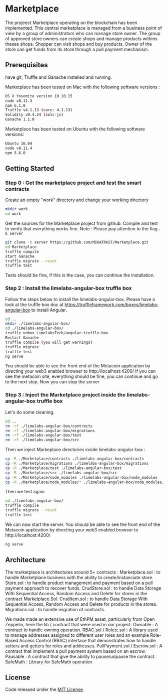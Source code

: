 # Marketplace

The projeect Marketplace operating on the blockchain has been implemented. This central marketplace is managed from a business point of view by a group of administrators who can manage store owner. The group of approved store owners can create shops and manage products withins theses shops. Shopper can visit shops and buy products. Owner of the store can get funds from its store through a pull payment mechanism.

## Prerequisites
have git, Truffle and Ganache installed and running.

Marketplace has been tested on Mac with the following software versions :
```sh
OS X Yosemite version 10.10.15
node v8.11.3
npm 6.1.0
Truffle v4.1.13 (core: 4.1.13)
Solidity v0.4.24 (solc-js)
Ganache 1.1.0
```

Marketplace has been tested on Ubuntu with the following software versions:
```sh
Ubuntu 16.04
node v8.11.4
npm 5.6.0
```

## Getting Started
### Step 0 : Get the marketplace project and test the smart contracts
Create an empty "work" directory and change your working directory
```sh
mkdir work
cd work
```
Get the sources for the Marketplace project from github.
Compile and test to verify that everything works fine.
Note : Please pay attention to the flag `-b server`
```sh
git clone -b server https://github.com/MIKATRUST/Marketplace.git
cd Marketplace
truffle compile
start Ganache
truffle migrate --reset
truffle test
```
Tests should be fine, if this is the case, you can continue the installation.

### Step 2 : Install the limelabs-angular-box truffle box
Follow the steps below to install the limelabs-angular-box. Please have a look at the truffle box doc at  https://truffleframework.com/boxes/limelabs-angular-box to install Angular.
```sh
cd ..
mkdir ./limelabs-angular-box/
cd ./limelabs-angular-box/
truffle unbox LimelabsTech/angular-truffle-box
Restart Ganache
truffle compile (you will get warnings)
truffle migrate
truffle test
ng serve
```
You should be able to see the front end of the Metacoin application by directing your web3 enabled browser to http://localhost:4200/
If you can see the metacoin site, everything should be fine, you can continue and go to the next step.
Now you can stop the server

### Step 3 : Inject the Marketplace project inside the limelabs-angular-box truffle box
Let's do some cleaning.
```sh
cd ..
rm -rf ./limelabs-angular-box/contracts
rm -rf ./limelabs-angular-box/migrations
rm -rf ./limelabs-angular-box/test
rm -rf ./limelabs-angular-box/src
```
Then we inject Markeplace directories inside limelabs-angular-box :
```sh
cp -R ./Marketplace/contracts ./limelabs-angular-box/contracts
cp -R ./Marketplace/migrations ./limelabs-angular-box/migrations
cp -R ./Marketplace/test ./limelabs-angular-box/test
cp -R ./Marketplace/src ./limelabs-angular-box/src
cp -R ./Marketplace/node_modules ./limelabs-angular-box/node_modules
cp -R ./Marketplace/node_modules/* ./limelabs-angular-box/node_modules/
```
Then we test again
```sh
cd ./limelabs-angular-box/
truffle compile
truffle migrate --reset
truffle test
```
We can now start the server. You should be able to see the front end of the Metacoin application by directing your web3 enabled browser to http://localhost:4200/
```sh
ng serve
```

## Architecture
The marketplace is architectures around 5+ contracts :
Marketplace.sol : to handle Marketplace business with the ability to create/instanciate store.
Store.sol : to handle product management and payment based on a pull payment approach to recover funds.
CrudStore.sol : to handle Data Storage With Sequential Access, Random Access and Delete for stores in the contract Marketplace.Sol.
CrudItem.sol : to handle Data Storage With Sequential Access, Random Access and Delete for products in the stores.
Migrations.sol : to handle migration of contracts.

We made made an extensive use of EthPM asset, particularly from Open Zeppelin, here the lib / contract that were used in our project:
Ownable : A contract to handle owning operation.
RBAC.sol / Roles:.sol : A library used to manage addresses assigned to different user roles and an example Role-Based Access Control (RBAC) interface that demonstrates how to handle setters and getters for roles and addresses.
PullPayment.sol / Escrow.sol : A contract that implement a pull payment system based on an escrow.
Pausable : A contract that give the ability to pause/unpause the contract.
SafeMath : Library for SafeMath operation

## License
Code released under the [MIT License](https://github.com/OpenZeppelin/openzeppelin-solidity/blob/master/LICENSE).

